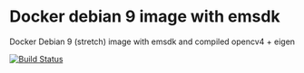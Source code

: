 # Docker debian 9 image with emsdk

Docker Debian 9 (stretch) image with emsdk and compiled opencv4 + eigen 


[![Build Status](https://travis-ci.com/diuis/docker-emsdk-opencv4-wasm_eigen.svg?branch=master)](https://travis-ci.com/diuis/docker-emsdk-opencv4-wasm_eigen)
